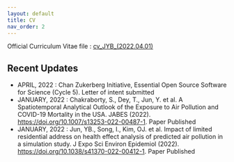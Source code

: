 ```yaml
---
layout: default
title: CV
nav_order: 2
---
```


Official Curriculum Vitae file : [cv_JYB_(2022.04.01)](https://github.com/junpeea/junpeea.github.io/blob/main/220401_CV_JYB.pdf) 

## Recent Updates

* APRIL,   2022 : Chan Zukerberg Initiative, Essential Open Source Software for Science (Cycle 5). Letter of intent submitted
* JANUARY, 2022 : Chakraborty, S., Dey, T., Jun, Y. et al. A Spatiotemporal Analytical Outlook of the Exposure to Air Pollution and COVID-19 Mortality in the USA. JABES (2022). https://doi.org/10.1007/s13253-022-00487-1. Paper Published
* JANUARY, 2022 : Jun, YB., Song, I., Kim, OJ. et al. Impact of limited residential address on health effect analysis of predicted air pollution in a simulation study. J Expo Sci Environ Epidemiol (2022). https://doi.org/10.1038/s41370-022-00412-1. Paper Published
 
